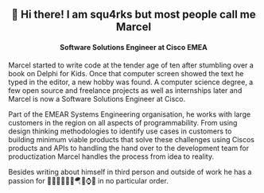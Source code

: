 <h2 align="center">👋 Hi there! I am squ4rks but most people call me Marcel</h2>
<h4 align="center">Software Solutions Engineer at Cisco EMEA</h4>

Marcel started to write code at the tender age of ten after stumbling over a book on Delphi for Kids. Once that computer screen showed the text he typed in the editor, a new hobby was found. A computer science degree, a few open source and freelance projects as well as internships later and Marcel is now a Software Solutions Engineer at Cisco. 

Part of the EMEAR Systems Engineering organisation, he works with large customers in the region on all aspects of programmability. From using design thinking methodologies to identify use cases in customers to building minimum viable products that solve these challenges using Ciscos products and APIs to handling the hand over to the development team for productization Marcel handles the process from idea to reality. 

Besides writing about himself in third person and outside of work he has a passion for 🏊‍♂️🚴‍♂️🏃‍♂️🪂🗻⌚️🍣 in no particular order. 

<!--
**sQu4rks/squ4rks** is a ✨ _special_ ✨ repository because its `README.md` (this file) appears on your GitHub profile.

Here are some ideas to get you started:

- 🔭 I’m currently working on ...
- 🌱 I’m currently learning ...
- 👯 I’m looking to collaborate on ...
- 🤔 I’m looking for help with ...
- 💬 Ask me about ...
- 📫 How to reach me: ...
- 😄 Pronouns: ...
- ⚡ Fun fact: ...
-->
